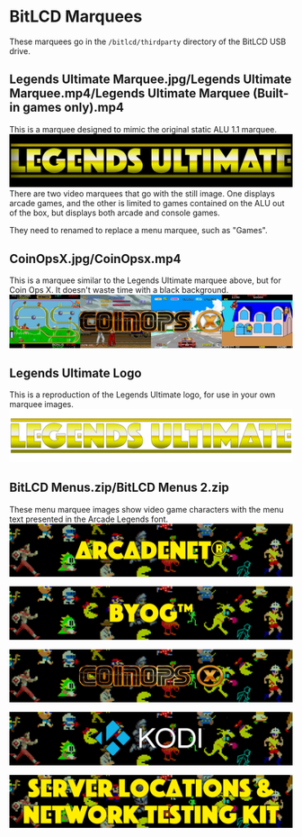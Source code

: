 # BitLCD Marquees
These marquees go in the `/bitlcd/thirdparty` directory of the BitLCD USB drive.
## Legends Ultimate Marquee.jpg/Legends Ultimate Marquee.mp4/Legends Ultimate Marquee (Built-in games only).mp4
This is a marquee designed to mimic the original static ALU 1.1 marquee.
![Legends Ultimate marquee](Legends%20Ultimate%20Marquee.jpg)
There are two video marquees that go with the still image. One displays arcade games, and the other is limited to games contained on the ALU out of the box, but displays both arcade and console games.

They need to renamed to replace a menu marquee, such as "Games".

## CoinOpsX.jpg/CoinOpsx.mp4
This is a marquee similar to the Legends Ultimate marquee above, but for Coin Ops X. It doesn't waste time with a black background.
![CoinOpsX marquee](CoinOPSX.jpg)

## Legends Ultimate Logo
This is a reproduction of the Legends Ultimate logo, for use in your own marquee images.
![Legends Ultimate Logo](Legends%20Ultimate%20Logo.png)

## BitLCD Menus.zip/BitLCD Menus 2.zip
These menu marquee images show video game characters with the menu text presented in the Arcade Legends font.
![Sample Marquee Image](samples/ArcadeNet-.jpg)

![Sample Marquee Image](samples/BYOG-.jpg)

![Sample Marquee Image](samples/CoinOps%20X.jpg)

![Sample Marquee Image](samples/Kodi.jpg)

![Sample Marquee Image](samples/Server%20Locations%20&%20Network%20Testing%20Kit.jpg)
